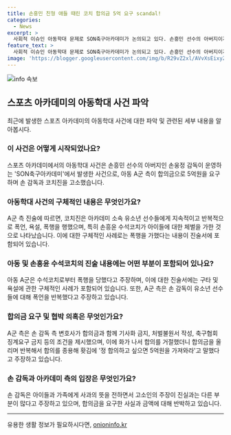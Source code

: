```yaml
---
title: 손흥민 친형 애들 때린 코치 합의금 5억 요구 scandal!
categories:
  - News
excerpt: >
  사회적 이슈인 아동학대 문제로 SON축구아카데미가 논의되고 있다. 손흥민 선수의 아버지이자 감독인 손웅정의 아카데미 코치들이 아동들에 대한 폭언, 욕설, 폭행을 가했다는 주장이 제기되었다. 특히, 손흥윤 수석코치는 아이들을 구타하고 학대를 가한 것으로 알려졌다. 피해자 측은 5억원의 합의금을 요구했으나, 아카데미는 이를 거부하고 사실관계를 밝히며 수사에 적극 협조할 것을 밝혔다. 해당 논란으로 인해 손 감독은 사과의 뜻을 표명했으나, 고소 측의 주장을 부인하고 있다.
feature_text: >
  사회적 이슈인 아동학대 문제로 SON축구아카데미가 논의되고 있다. 손흥민 선수의 아버지이자 감독인 손웅정의 아카데미 코치들이 아동들에 대한 폭언, 욕설, 폭행을 가했다는 주장이 제기되었다. 특히, 손흥윤 수석코치는 아이들을 구타하고 학대를 가한 것으로 알려졌다. 피해자 측은 5억원의 합의금을 요구했으나, 아카데미는 이를 거부하고 사실관계를 밝히며 수사에 적극 협조할 것을 밝혔다. 해당 논란으로 인해 손 감독은 사과의 뜻을 표명했으나, 고소 측의 주장을 부인하고 있다.
image: 'https://blogger.googleusercontent.com/img/b/R29vZ2xl/AVvXsEixyZcFfHzMRdzZMjFBmAUKJYCLCGyLL1o632UiGVXcaFdKo_bkvkuCioo0uUKlGfBVcT3P84aROyZIXSBEx3Aw5nCQ3pTgDom1WDC4m8eifvWiAmWEEVb4x6G_l8C0QH225ldMjyaFvpxGEBGNO37VmDTDMHGhJPq73UglMfDca1-0aw/s1600/blogspot.png'
---
```


<p><img src="https://blogger.googleusercontent.com/img/b/R29vZ2xl/AVvXsEixyZcFfHzMRdzZMjFBmAUKJYCLCGyLL1o632UiGVXcaFdKo_bkvkuCioo0uUKlGfBVcT3P84aROyZIXSBEx3Aw5nCQ3pTgDom1WDC4m8eifvWiAmWEEVb4x6G_l8C0QH225ldMjyaFvpxGEBGNO37VmDTDMHGhJPq73UglMfDca1-0aw/s1600/blogspot.png" alt="info 속보" /></p>

<h2 data-ke-size="size26">스포츠 아카데미의 아동학대 사건 파악</h2>

<p data-ke-size="size16">최근에 발생한 스포츠 아카데미의 아동학대 사건에 대한 파악 및 관련된 세부 내용을 알아봅시다.</p>

<h3>이 사건은 어떻게 시작되었나요?</h3>

<p data-ke-size="size16">스포츠 아카데미에서의 아동학대 사건은 손흥민 선수의 아버지인 손웅정 감독이 운영하는 'SON축구아카데미'에서 발생한 사건으로, 아동 A군 측이 합의금으로 5억원을 요구하며 손 감독과 코치진을 고소했습니다.</p>

<h3>아동학대 사건의 구체적인 내용은 무엇인가요?</h3>

<p data-ke-size="size16">A군 측 진술에 따르면, 코치진은 아카데미 소속 유소년 선수들에게 지속적이고 반복적으로 폭언, 욕설, 폭행을 행했으며, 특히 손흥윤 수석코치가 아이들에 대한 체벌을 가한 것으로 나타났습니다. 이에 대한 구체적인 사례로는 폭행을 가했다는 내용이 진술서에 포함되어 있습니다.</p>

<h3>아동 및 손흥윤 수석코치의 진술 내용에는 어떤 부분이 포함되어 있나요?</h3>

<p data-ke-size="size16">아동 A군은 수석코치로부터 폭행을 당했다고 주장하며, 이에 대한 진술서에는 구타 및 욕설에 관한 구체적인 사례가 포함되어 있습니다. 또한, A군 측은 손 감독이 유소년 선수들에 대해 폭언을 반복했다고 주장하고 있습니다.</p>

<h3>합의금 요구 및 협박 의혹은 무엇인가요?</h3>

<p data-ke-size="size16">A군 측은 손 감독 측 변호사가 합의금과 함께 기사화 금지, 처벌불원서 작성, 축구협회 징계요구 금지 등의 조건을 제시했으며, 이에 화가 나서 합의를 거절했더니 합의금을 올리며 반복해서 합의를 종용해 홧김에 '정 합의하고 싶으면 5억원을 가져와라'고 말했다고 주장하고 있습니다.</p>

<h3>손 감독과 아카데미 측의 입장은 무엇인가요?</h3>

<p data-ke-size="size16">손 감독은 아이들과 가족에게 사과의 뜻을 전하면서 고소인의 주장이 진실과는 다른 부분이 많다고 주장하고 있으며, 합의금을 요구한 사실과 금액에 대해 반박하고 있습니다.</p>

<hr>
유용한 생활 정보가 필요하시다면, <a href="https://onioninfo.kr" rel="dofollow">onioninfo.kr</a>


